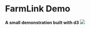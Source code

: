 # FarmLink Demo
 <b>A small demonstration built with d3 </b>
<img src=ScreenCapture-2020-06-04-40826-P.gif></img>
